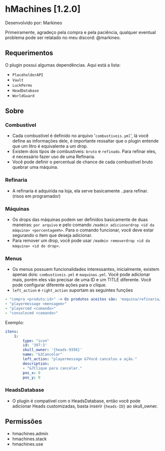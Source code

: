 # hMachines [1.2.0]
Desenvolvido por: Markineo

Primeiramente, agradeço pela compra e pela paciência, qualquer eventual problema pode ser relatado no meu discord: @markineo.

## Requerimentos
O plugin possui algumas dependências. Aqui está a lista:
- `PlaceholderAPI`
- `Vault`
- `LuckPerms`
- `HeadDatabase`
- `WorldGuard`

## Sobre
### Combustível
- Cada combustível é definido no arquivo '`combustiveis.yml`', lá você define as informações dele, é importante ressaltar que o plugin entende que um litro é equivalente a um drop.
- Existem dois tipos de combustiveis: `bruto` e `refinado`. Para refinar eles, é necessário fazer uso de uma Refinaria.
- Você pode definir o percentual de chance de cada combustível bruto quebrar uma máquina.

### Refinaria
- A refinaria é adquirida na loja, ela serve basicamente ..para refinar. (risos em programador)

### Máquinas
- Os drops das máquinas podem ser definidos basicamente de duas maneiras: `por arquivo` e pelo comando `/madmin adicionardrop <id da máquina> <porcentagem%>`. Para o comando funcionar, você deve estar segurando o item que deseja adicionar.
- Para remover um drop, você pode usar `/madmin removerdrop <id da máquina> <id do drop>`.

### Menus
- Os menus possuem funcionalidades interessantes, inicialmente, existem apenas dois: `combustiveis.yml` e `maquinas.yml`. Você pode adicionar mais, porém eles vão precisar de uma ID e um TITLE diferente. Você pode configurar diferente ações para o clique.
- `left_action` e `right_action` suportam as seguintes funções
```yml
- "compra <produto:id>" -> Os produtos aceitos são: 'maquina/refinaria/combustivel/fix'
- "playermessage <mensagem>"
- "playercmd <comando>"
- "consolecmd <comando>"
```

Exemplo:
```yml
itens:
    1:
        type: "icon"
        id: '397:3'
        skull_owner: '{heads-9356}'
        name: "&3Cancelar"
        left_action: "playermessage &7Você cancelou a ação."
        description:
        - "&7Clique para cancelar."
        pos_x: 0
        pos_y: 0
```

### HeadsDatabase
- O plugin é compatível com o HeadsDatabase, então você pode adicionar Heads customizadas, basta inserir `{heads-ID}` ao skull_owner.

## Permissões
- hmachines.admin
- hmachines.stack
- hmachines.use
